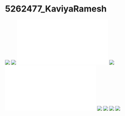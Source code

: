 # 5262477_KaviyaRamesh
![](GIT/simplilearn-screenshot.png)
![](SDLC-AGILE/COURSE%20SCREENSHOT.png)
![](GIT/SIMLILEARN_GIT.pdf)
![](GIT/codesignal-certificate.png)
![](GIT/CODESIGNAL_GIT.pdf)
![](UBUNTU-BASIC%20COMMENTS/Image-1.png)
![](UBUNTU-BASIC%20COMMENTS/Image-2.png)
![](UBUNTU-BASIC%20COMMENTS/Image-3.png)
![](UBUNTU-BASIC%20COMMENTS/Image-4.png)
